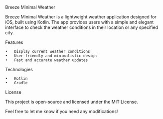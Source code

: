 Breeze Minimal Weather

Breeze Minimal Weather is a lightweight weather application designed for iOS, built using Kotlin. The app provides users with a simple and elegant interface to check the weather conditions in their location or any specified city.

Features

	•	Display current weather conditions
	•	User-friendly and minimalistic design
	•	Fast and accurate weather updates

Technologies

	•	Kotlin
	•	Gradle

License

This project is open-source and licensed under the MIT License.

Feel free to let me know if you need any modifications!
